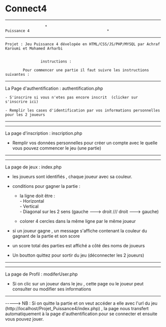 # Connect4

*****************************************************************************************************************************
                      *          			            	      Puissance 4						            *
*****************************************************************************************************************************

	Projet : Jeu Puissance 4 dévelopée en HTML/CSS/JS/PHP/MYSQL par Achraf Karoumi et Mohamed Arharbi


					instructions :

            Pour commencer une partie il faut suivre les instructions suivantes :


------------------------------------------------------------------------------------------------------------------------
La Page d'authentification :                authentification.php		       	 			        
														        
	- S'inscrire si vous n'etes pas encore inscrit  (clicker sur s'inscrire ici)              		        
										            			        
	- Remplir les cases d'identification par vos informations personnelles pour les 2 joueurs    		        
------------------------------------------------------------------------------------------------------------------------


------------------------------------------------------------------------------------------------------------------------
La page d'inscription :                         inscription.php								
													                
- Remplir vos données personnelles pour créer un  compte avec le quelle vous pouvez commencer le jeu (une partie)       
													                
------------------------------------------------------------------------------------------------------------------------


-------------------------------------------------------------------------------------------------------------------------
La page de jeux  : 				  index.php								 
														         
- les joueurs sont identifiés , chaque joueur avec sa couleur.								 
															 
- conditions pour gagner la partie : 											 
															 
	* la ligne  doit être : 											 
			- Horizontal 										         
			- Vertical 											 
			- Diagonal sur les 2 sens (gauche ---> droit /// droit ---> gauche)				 
															 
	* colorer 4 cercles dans la même ligne par le même joueur							 
															 
															 
- si un joueur gagne , un message s'affiche contenant la couleur du gagnant de la partie et son score                    
															 
- un score total des parties est affiché a côté des noms de joueurs 							 
														         
- Un boutton quittez pour sortir du jeu (déconnecter les 2 joueurs)							 
														         
-------------------------------------------------------------------------------------------------------------------------


------------------------------------------------------------------------------------------------------------------------------------------
La page de Profil : 					modiferUser.php							                  
															                   
- Si on clic sur un joueur dans le jeu , cette page ou le joueur peut consulter ou modifier ses informations		         	  
																	  							                  
------------------------------------------------------------------------------------------------------------------------------------------


-----> NB : Si on quitte la partie et on veut accéder a elle avec l'url du jeu (http://localhost/Projet_Puissance4/index.php) ,
 	la page nous transfert automatiquement à la page d'authentification pour se connecter et ensuite vous pouvez jouer. 


